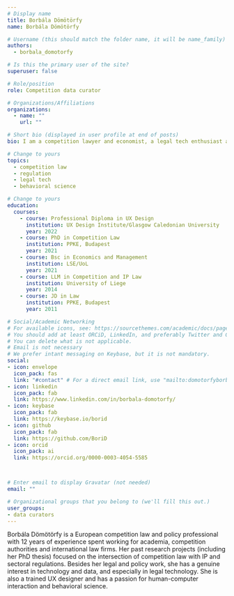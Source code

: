 ```yaml
---
# Display name
title: Borbála Dömötörfy
name: Borbála Dömötörfy

# Username (this should match the folder name, it will be name_family)
authors:
  - borbala_domotorfy

# Is this the primary user of the site?
superuser: false

# Role/position
role: Competition data curator

# Organizations/Affiliations
organizations:
  - name: ""
    url: ""

# Short bio (displayed in user profile at end of posts)
bio: I am a competition lawyer and economist, a legal tech enthusiast and lifelong learner. 

# Change to yours
topics:
  - competition law
  - regulation
  - legal tech
  - behavioral science

# Change to yours
education:
  courses:
    - course: Professional Diploma in UX Design
      institution: UX Design Institute/Glasgow Caledonian University
      year: 2022
    - course: PhD in Competition Law
      institution: PPKE, Budapest
      year: 2021
    - course: Bsc in Economics and Management
      institution: LSE/UoL
      year: 2021
    - course: LLM in Competition and IP Law
      institution: University of Liege
      year: 2014
    - course: JD in Law
      institution: PPKE, Budapest
      year: 2011

# Social/Academic Networking
# For available icons, see: https://sourcethemes.com/academic/docs/page-builder/#icons
# You should add at least ORCiD, LinkedIn, and preferably Twitter and Github.
# You can delete what is not applicable.
# Email is not necessary
# We prefer intant messaging on Keybase, but it is not mandatory.
social:
- icon: envelope
  icon_pack: fas
  link: "#contact" # For a direct email link, use "mailto:domotorfyborbala@gmail.com".
- icon: linkedin
  icon_pack: fab
  link: https://www.linkedin.com/in/borbala-domotorfy/
- icon: keybase
  icon_pack: fab
  link: https://keybase.io/borid
- icon: github
  icon_pack: fab
  link: https://github.com/BoriD
- icon: orcid
  icon_pack: ai
  link: https://orcid.org/0000-0003-4054-5585  



# Enter email to display Gravatar (not needed)
email: ""

# Organizational groups that you belong to (we'll fill this out.)
user_groups:
- data curators
---
```


Borbála Dömötörfy is a European competition law and policy professional with 12 years of experience spent working for academia, competition authorities and international law firms. Her past research projects (including her PhD thesis) focused on the intersection of competition law with IP and sectoral regulations. Besides her legal and policy work, she has a genuine interest in technology and data, and especially in legal technology. She is also a trained UX designer and has a passion for human-computer interaction and behavioral science.